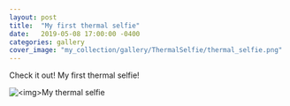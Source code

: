```yaml
---
layout: post
title:  "My first thermal selfie"
date:   2019-05-08 17:00:00 -0400
categories: gallery
cover_image: "my_collection/gallery/ThermalSelfie/thermal_selfie.png"
---
```


Check it out! My first thermal selfie!

<p><img src="{{site.baseurl}}/my_collection/gallery/ThermalSelfie/thermal_selfie.png" alt="<img>My thermal selfie" ></p>
